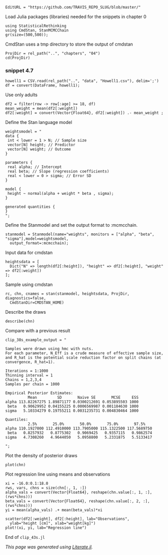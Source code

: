 ```@meta
EditURL = "https://github.com/TRAVIS_REPO_SLUG/blob/master/"
```

Load Julia packages (libraries) needed  for the snippets in chapter 0

```@example clip_43s
using StatisticalRethinking
using CmdStan, StanMCMCChain
gr(size=(500,500));
```

CmdStan uses a tmp directory to store the output of cmdstan

```@example clip_43s
ProjDir = rel_path("..", "chapters", "04")
cd(ProjDir)
```

### snippet 4.7

```@example clip_43s
howell1 = CSV.read(rel_path("..", "data", "Howell1.csv"), delim=';')
df = convert(DataFrame, howell1);
```

Use only adults

```@example clip_43s
df2 = filter(row -> row[:age] >= 18, df)
mean_weight = mean(df2[:weight])
df2[:weight] = convert(Vector{Float64}, df2[:weight]) .- mean_weight ;
```

Define the Stan language model

```@example clip_43s
weightsmodel = "
data {
 int < lower = 1 > N; // Sample size
 vector[N] height; // Predictor
 vector[N] weight; // Outcome
}

parameters {
 real alpha; // Intercept
 real beta; // Slope (regression coefficients)
 real < lower = 0 > sigma; // Error SD
}

model {
 height ~ normal(alpha + weight * beta , sigma);
}

generated quantities {
}
";
```

Define the Stanmodel and set the output format to :mcmcchain.

```@example clip_43s; continued = true
stanmodel = Stanmodel(name="weights", monitors = ["alpha", "beta", "sigma"],model=weightsmodel,
  output_format=:mcmcchain);
```

Input data for cmdstan

```@example clip_43s
heightsdata = [
  Dict("N" => length(df2[:height]), "height" => df2[:height], "weight" => df2[:weight])
];
```

Sample using cmdstan

```@example clip_43s; continued = true
rc, chn, cnames = stan(stanmodel, heightsdata, ProjDir, diagnostics=false,
  CmdStanDir=CMDSTAN_HOME)
```

Describe the draws

```@example clip_43s
describe(chn)
```

Compare with a previous result

```@example clip_43s
clip_38s_example_output = "

Samples were drawn using hmc with nuts.
For each parameter, N_Eff is a crude measure of effective sample size,
and R_hat is the potential scale reduction factor on split chains (at
convergence, R_hat=1).

Iterations = 1:1000
Thinning interval = 1
Chains = 1,2,3,4
Samples per chain = 1000

Empirical Posterior Estimates:
          Mean         SD       Naive SE       MCSE     ESS
alpha 113.82267275 1.89871177 0.0300212691 0.053895503 1000
 beta   0.90629952 0.04155225 0.0006569987 0.001184630 1000
sigma   5.10334279 0.19755211 0.0031235731 0.004830464 1000

Quantiles:
          2.5%       25.0%       50.0%       75.0%       97.5%
alpha 110.1927000 112.4910000 113.7905000 115.1322500 117.5689750
 beta   0.8257932   0.8775302   0.9069425   0.9357115   0.9862574
sigma   4.7308260   4.9644050   5.0958800   5.2331875   5.5133417

";
```

Plot the density of posterior draws

```@example clip_43s
plot(chn)
```

Plot regression line using means and observations

```@example clip_43s
xi = -16.0:0.1:18.0
rws, vars, chns = size(chn[:, 1, :])
alpha_vals = convert(Vector{Float64}, reshape(chn.value[:, 1, :], (rws*chns)))
beta_vals = convert(Vector{Float64}, reshape(chn.value[:, 2, :], (rws*chns)))
yi = mean(alpha_vals) .+ mean(beta_vals)*xi

scatter(df2[:weight], df2[:height], lab="Observations",
  ylab="height [cm]", xlab="weight[kg]")
plot!(xi, yi, lab="Regression line")
```

End of `clip_43s.jl`

*This page was generated using [Literate.jl](https://github.com/fredrikekre/Literate.jl).*

